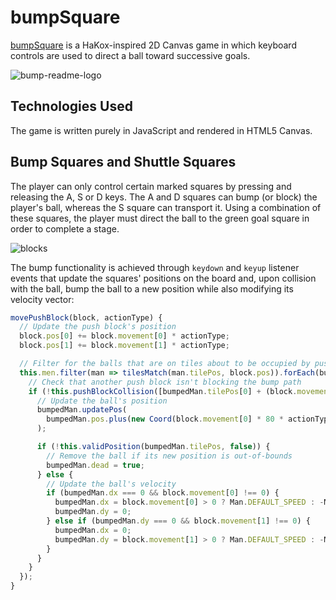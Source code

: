 # bumpSquare
[bumpSquare](https://www.bumpsquare.com "bumpSquare") is a HaKox-inspired 2D Canvas game in which keyboard controls are used to direct a ball toward successive goals.

![bump-readme-logo](https://user-images.githubusercontent.com/2721658/115602767-8aab1d80-a29c-11eb-94c2-edf5b5943250.png)

## Technologies Used

The game is written purely in JavaScript and rendered in HTML5 Canvas.

## Bump Squares and Shuttle Squares

The player can only control certain marked squares by pressing and releasing the A, S or D keys. The A and D squares can bump (or block) the player's ball, whereas the S square can transport it. Using a combination of these squares, the player must direct the ball to the green goal square in order to complete a stage.

![blocks](https://user-images.githubusercontent.com/2721658/115602595-5afc1580-a29c-11eb-909b-2298784a95a1.gif)

The bump functionality is achieved through `keydown` and `keyup` listener events that update the squares' positions on the board and, upon collision with the ball, bump the ball to a new position while also modifying its velocity vector:

```javascript
movePushBlock(block, actionType) {
  // Update the push block's position
  block.pos[0] += block.movement[0] * actionType;
  block.pos[1] += block.movement[1] * actionType;

  // Filter for the balls that are on tiles about to be occupied by push blocks
  this.men.filter(man => tilesMatch(man.tilePos, block.pos)).forEach(bumpedMan => {
    // Check that another push block isn't blocking the bump path
    if (!this.pushBlockCollision([bumpedMan.tilePos[0] + (block.movement[0] * actionType), bumpedMan.tilePos[1] + (block.movement[1] * actionType)])) {
      // Update the ball's position
      bumpedMan.updatePos( 
        bumpedMan.pos.plus(new Coord(block.movement[0] * 80 * actionType, block.movement[1] * 80 * actionType))
      );

      if (!this.validPosition(bumpedMan.tilePos, false)) {
        // Remove the ball if its new position is out-of-bounds
        bumpedMan.dead = true;
      } else {
        // Update the ball's velocity
        if (bumpedMan.dx === 0 && block.movement[0] !== 0) {
          bumpedMan.dx = block.movement[0] > 0 ? Man.DEFAULT_SPEED : -Man.DEFAULT_SPEED;
          bumpedMan.dy = 0;
        } else if (bumpedMan.dy === 0 && block.movement[1] !== 0) {
          bumpedMan.dx = 0;
          bumpedMan.dy = block.movement[1] > 0 ? Man.DEFAULT_SPEED : -Man.DEFAULT_SPEED;
        } 
      }
    }
  });
}
```
